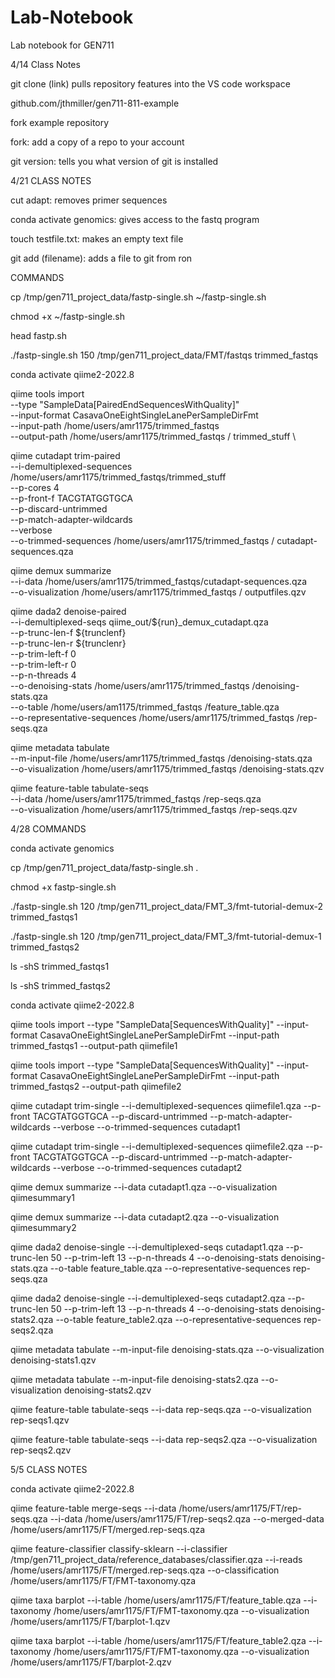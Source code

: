 # Lab-Notebook
Lab notebook for GEN711

4/14 Class Notes

git clone (link)
pulls repository features into the VS code workspace 

github.com/jthmiller/gen711-811-example

fork example repository 

fork:
add a copy of a repo to your account

git version:
tells you what version of git is installed

4/21 CLASS NOTES

cut adapt:
removes primer sequences 

conda activate genomics: 
gives access to the fastq program

touch testfile.txt:
makes an empty text file

git add (filename):
adds a file to git from ron


COMMANDS

cp /tmp/gen711_project_data/fastp-single.sh ~/fastp-single.sh

chmod +x ~/fastp-single.sh

head fastp.sh

./fastp-single.sh 150 /tmp/gen711_project_data/FMT/fastqs trimmed_fastqs

conda activate qiime2-2022.8

qiime tools import \
   --type "SampleData[PairedEndSequencesWithQuality]"  \
   --input-format CasavaOneEightSingleLanePerSampleDirFmt \
   --input-path /home/users/amr1175/trimmed_fastqs \
   --output-path /home/users/amr1175/trimmed_fastqs / trimmed_stuff \

   qiime cutadapt trim-paired \
    --i-demultiplexed-sequences /home/users/amr1175/trimmed_fastqs/trimmed_stuff \
    --p-cores 4 \
    --p-front-f TACGTATGGTGCA \
    --p-discard-untrimmed \
    --p-match-adapter-wildcards \
    --verbose \
    --o-trimmed-sequences /home/users/amr1175/trimmed_fastqs / cutadapt-sequences.qza

qiime demux summarize \
--i-data /home/users/amr1175/trimmed_fastqs/cutadapt-sequences.qza \
--o-visualization  /home/users/amr1175/trimmed_fastqs / outputfiles.qzv 

qiime dada2 denoise-paired \
    --i-demultiplexed-seqs qiime_out/${run}_demux_cutadapt.qza  \
    --p-trunc-len-f ${trunclenf} \
    --p-trunc-len-r ${trunclenr} \
    --p-trim-left-f 0 \
    --p-trim-left-r 0 \
    --p-n-threads 4 \
    --o-denoising-stats /home/users/amr1175/trimmed_fastqs /denoising-stats.qza \
    --o-table /home/users/am1175/trimmed_fastqs /feature_table.qza \
    --o-representative-sequences /home/users/amr1175/trimmed_fastqs /rep-seqs.qza

qiime metadata tabulate \
    --m-input-file /home/users/amr1175/trimmed_fastqs /denoising-stats.qza \
    --o-visualization /home/users/amr1175/trimmed_fastqs /denoising-stats.qzv

qiime feature-table tabulate-seqs \
        --i-data /home/users/amr1175/trimmed_fastqs /rep-seqs.qza \
        --o-visualization /home/users/amr1175/trimmed_fastqs /rep-seqs.qzv 


4/28 COMMANDS

conda activate genomics

cp /tmp/gen711_project_data/fastp-single.sh .

chmod +x fastp-single.sh

./fastp-single.sh 120 /tmp/gen711_project_data/FMT_3/fmt-tutorial-demux-2 trimmed_fastqs1

./fastp-single.sh 120 /tmp/gen711_project_data/FMT_3/fmt-tutorial-demux-1 trimmed_fastqs2

ls -shS trimmed_fastqs1

ls -shS trimmed_fastqs2

conda activate qiime2-2022.8

qiime tools import --type "SampleData[SequencesWithQuality]" --input-format CasavaOneEightSingleLanePerSampleDirFmt --input-path trimmed_fastqs1 --output-path qiimefile1

qiime tools import --type "SampleData[SequencesWithQuality]" --input-format CasavaOneEightSingleLanePerSampleDirFmt --input-path trimmed_fastqs2 --output-path qiimefile2

qiime cutadapt trim-single --i-demultiplexed-sequences qiimefile1.qza --p-front TACGTATGGTGCA --p-discard-untrimmed --p-match-adapter-wildcards --verbose --o-trimmed-sequences cutadapt1

qiime cutadapt trim-single --i-demultiplexed-sequences qiimefile2.qza --p-front TACGTATGGTGCA --p-discard-untrimmed --p-match-adapter-wildcards --verbose --o-trimmed-sequences cutadapt2

qiime demux summarize --i-data cutadapt1.qza --o-visualization qiimesummary1

qiime demux summarize --i-data cutadapt2.qza --o-visualization qiimesummary2

qiime dada2 denoise-single --i-demultiplexed-seqs cutadapt1.qza --p-trunc-len 50 --p-trim-left 13 --p-n-threads 4 --o-denoising-stats denoising-stats.qza --o-table feature_table.qza --o-representative-sequences rep-seqs.qza

qiime dada2 denoise-single --i-demultiplexed-seqs cutadapt2.qza --p-trunc-len 50 --p-trim-left 13 --p-n-threads 4 --o-denoising-stats denoising-stats2.qza --o-table feature_table2.qza --o-representative-sequences rep-seqs2.qza

qiime metadata tabulate --m-input-file denoising-stats.qza --o-visualization denoising-stats1.qzv

qiime metadata tabulate --m-input-file denoising-stats2.qza --o-visualization denoising-stats2.qzv

qiime feature-table tabulate-seqs --i-data rep-seqs.qza --o-visualization rep-seqs1.qzv

qiime feature-table tabulate-seqs --i-data rep-seqs2.qza --o-visualization rep-seqs2.qzv

5/5 CLASS NOTES

conda activate qiime2-2022.8

qiime feature-table merge-seqs --i-data /home/users/amr1175/FT/rep-seqs.qza --i-data /home/users/amr1175/FT/rep-seqs2.qza --o-merged-data /home/users/amr1175/FT/merged.rep-seqs.qza

qiime feature-classifier classify-sklearn --i-classifier /tmp/gen711_project_data/reference_databases/classifier.qza --i-reads /home/users/amr1175/FT/merged.rep-seqs.qza --o-classification /home/users/amr1175/FT/FMT-taxonomy.qza

qiime taxa barplot --i-table /home/users/amr1175/FT/feature_table.qza --i-taxonomy /home/users/amr1175/FT/FMT-taxonomy.qza --o-visualization /home/users/amr1175/FT/barplot-1.qzv

qiime taxa barplot --i-table /home/users/amr1175/FT/feature_table2.qza --i-taxonomy /home/users/amr1175/FT/FMT-taxonomy.qza --o-visualization /home/users/amr1175/FT/barplot-2.qzv

